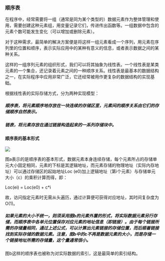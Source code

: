 ### 顺序表

在程序中，经常需要将一组（通常是同为某个类型的）数据元素作为整体管理和使用，需要创建这种元素组，用变量记录它们，传进传出函数等。一组数据中包含的元素个数可能发生变化（可以增加或删除元素）。

对于这种需求，最简单的解决方案便是将这样一组元素看成一个序列，用元素在序列里的位置和顺序，表示实际应用中的某种有意义的信息，或者表示数据之间的某种关系。

这样的一组序列元素的组织形式，我们可以将其抽象为线性表。一个线性表是某类元素的一个集合，还记录着元素之间的一种顺序关系。线性表是最基本的数据结构之一，在实际程序中应用非常广泛，它还经常被用作更复杂的数据结构的实现基础。

根据线性表的实际存储方式，分为两种实现模型：

##### 顺序表，将元素顺序地存放在一块连续的存储区里，元素间的顺序关系由它们的存储顺序自然表示。

##### 链表，将元素存放在通过链接构造起来的一系列存储块中。



#### 顺序表的基本形式![](/assets/顺序表的两种基本形式.png)

图a表示的是顺序表的基本形式，数据元素本身连续存储，每个元素所占的存储单元大小固定相同，元素的下标是其逻辑地址，而元素存储的物理地址（实际内存地址）可以通过存储区的起始地址Loc \(e0\)加上逻辑地址（第i个元素）与存储单元大小（c）的乘积计算而得，即：

Loc\(ei\) = Loc\(e0\) + c\*i

故，访问指定元素时无需从头遍历，通过计算便可获得对应地址，其时间复杂度为O\(1\)。

##### 如果元素的大小不统一，则须采用图b的元素外置的形式，将实际数据元素另行存储，而顺序表中各单元位置保存对应元素的地址信息（即链接）。由于每个链接所需的存储量相同，通过上述公式，可以计算出元素链接的存储位置，而后顺着链接找到实际存储的数据元素。注意，图b中的c不再是数据元素的大小，而是存储一个链接地址所需的存储量，这个量通常很小。

图b这样的顺序表也被称为对实际数据的索引，这是最简单的索引结构。

